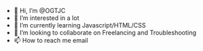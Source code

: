 - 👋 Hi, I’m @OGTJC
- 👀 I’m interested in a lot
- 🌱 I’m currently learning Javascript/HTML/CSS
- 💞️ I’m looking to collaborate on Freelancing and Troubleshooting
- 📫 How to reach me email

<!---
OGTJC/OGTJC is a ✨ special ✨ repository because its `README.md` (this file) appears on your GitHub profile.
You can click the Preview link to take a look at your changes.
--->

